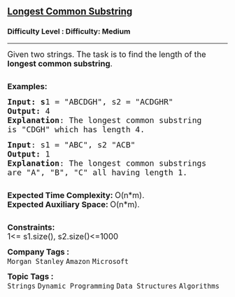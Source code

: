 <h2><a href="https://www.geeksforgeeks.org/problems/longest-common-substring1452/1">Longest Common Substring</a></h2><h3>Difficulty Level : Difficulty: Medium</h3><hr><div class="problems_problem_content__Xm_eO"><p><span style="font-size: 18px;">Given two strings. The task is to find the length of the <strong>longest common substring</strong>.</span></p>
<p><br><span style="font-size: 18px;"><strong>Examples:</strong></span></p>
<pre><span style="font-size: 18px;"><strong>Input: s</strong>1 = "ABCDGH", s2 = "ACDGHR"
<strong>Output:</strong> 4
<strong>Explanation</strong>: The longest common substring
is "CDGH" which has length 4.</span>
</pre>
<pre><span style="font-size: 18px;"><strong>Input</strong>: s1 = "ABC", s2 "ACB"
<strong>Output:</strong> 1
<strong>Explanation</strong>: The longest common substrings
are "A", "B", "C" all having length 1.
</span></pre>
<p><br><span style="font-size: 18px;"><strong>Expected Time Complexity:&nbsp;</strong>O(n*m).<br><strong>Expected Auxiliary Space:&nbsp;</strong>O(n*m).</span></p>
<p><br><span style="font-size: 18px;"><strong>Constraints:</strong><br>1&lt;= s1.size(), s2.size()&lt;=1000</span></p></div><p><span style=font-size:18px><strong>Company Tags : </strong><br><code>Morgan Stanley</code>&nbsp;<code>Amazon</code>&nbsp;<code>Microsoft</code>&nbsp;<br><p><span style=font-size:18px><strong>Topic Tags : </strong><br><code>Strings</code>&nbsp;<code>Dynamic Programming</code>&nbsp;<code>Data Structures</code>&nbsp;<code>Algorithms</code>&nbsp;
